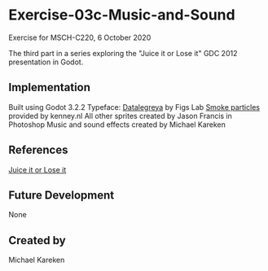 # Exercise-03c-Music-and-Sound
Exercise for MSCH-C220, 6 October 2020

The third part in a series exploring the "Juice it or Lose it" GDC 2012 presentation in Godot.

## Implementation
Built using Godot 3.2.2
Typeface: [Datalegreya](https://fontlibrary.org/en/font/datalegreya) by Figs Lab
[Smoke particles](https://kenney.nl/assets/smoke-particles) provided by kenney.nl
All other sprites created by Jason Francis in Photoshop
Music and sound effects created by Michael Kareken

## References
[Juice it or Lose it](https://www.youtube.com/watch?v=Fy0aCDmgnxg)

## Future Development
None

## Created by 
Michael Kareken
